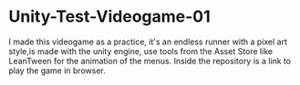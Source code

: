 # Unity-Test-Videogame-01
I made this videogame as a practice, it's an endless runner with a pixel art style,is made with the unity engine, use tools from the Asset Store like LeanTween for the animation of the menus. Inside the repository is a link to play the game in browser.
